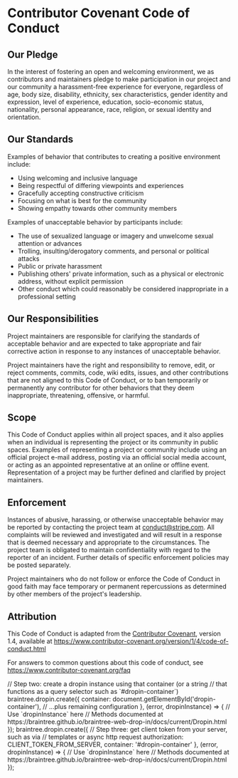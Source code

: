 # Contributor Covenant Code of Conduct

## Our Pledge

In the interest of fostering an open and welcoming environment, we as
contributors and maintainers pledge to make participation in our project and
our community a harassment-free experience for everyone, regardless of age, body
size, disability, ethnicity, sex characteristics, gender identity and expression,
level of experience, education, socio-economic status, nationality, personal
appearance, race, religion, or sexual identity and orientation.

## Our Standards

Examples of behavior that contributes to creating a positive environment
include:

* Using welcoming and inclusive language
* Being respectful of differing viewpoints and experiences
* Gracefully accepting constructive criticism
* Focusing on what is best for the community
* Showing empathy towards other community members

Examples of unacceptable behavior by participants include:

* The use of sexualized language or imagery and unwelcome sexual attention or
  advances
* Trolling, insulting/derogatory comments, and personal or political attacks
* Public or private harassment
* Publishing others' private information, such as a physical or electronic
  address, without explicit permission
* Other conduct which could reasonably be considered inappropriate in a
  professional setting

## Our Responsibilities

Project maintainers are responsible for clarifying the standards of acceptable
behavior and are expected to take appropriate and fair corrective action in
response to any instances of unacceptable behavior.

Project maintainers have the right and responsibility to remove, edit, or
reject comments, commits, code, wiki edits, issues, and other contributions
that are not aligned to this Code of Conduct, or to ban temporarily or
permanently any contributor for other behaviors that they deem inappropriate,
threatening, offensive, or harmful.

## Scope

This Code of Conduct applies within all project spaces, and it also applies when
an individual is representing the project or its community in public spaces.
Examples of representing a project or community include using an official
project e-mail address, posting via an official social media account, or acting
as an appointed representative at an online or offline event. Representation of
a project may be further defined and clarified by project maintainers.

## Enforcement

Instances of abusive, harassing, or otherwise unacceptable behavior may be
reported by contacting the project team at conduct@stripe.com. All
complaints will be reviewed and investigated and will result in a response that
is deemed necessary and appropriate to the circumstances. The project team is
obligated to maintain confidentiality with regard to the reporter of an incident.
Further details of specific enforcement policies may be posted separately.

Project maintainers who do not follow or enforce the Code of Conduct in good
faith may face temporary or permanent repercussions as determined by other
members of the project's leadership.

## Attribution

This Code of Conduct is adapted from the [Contributor Covenant][homepage], version 1.4,
available at https://www.contributor-covenant.org/version/1/4/code-of-conduct.html

[homepage]: https://www.contributor-covenant.org

For answers to common questions about this code of conduct, see
https://www.contributor-covenant.org/faq
<head>
  <meta charset="utf-8">
  <script src="https://js.braintreegateway.com/web/dropin/1.30.1/js/dropin.min.js"></script>
</head>
<body>
  <!-- Step one: add an empty container to your page -->
  <div id="dropin-container"></div>

  <script type="text/javascript">
  // call `braintree.dropin.create` code here
  </script>
</body>
// Step two: create a dropin instance using that container (or a string
//   that functions as a query selector such as `#dropin-container`)
braintree.dropin.create({
  container: document.getElementById('dropin-container'),
  // ...plus remaining configuration
}, (error, dropinInstance) => {
  // Use `dropinInstance` here
  // Methods documented at https://braintree.github.io/braintree-web-drop-in/docs/current/Dropin.html
});
braintree.dropin.create({
  // Step three: get client token from your server, such as via
 //    templates or async http request
  authorization: CLIENT_TOKEN_FROM_SERVER,
  container: '#dropin-container'
}, (error, dropinInstance) => {
  // Use `dropinInstance` here
  // Methods documented at https://braintree.github.io/braintree-web-drop-in/docs/current/Dropin.html
});
